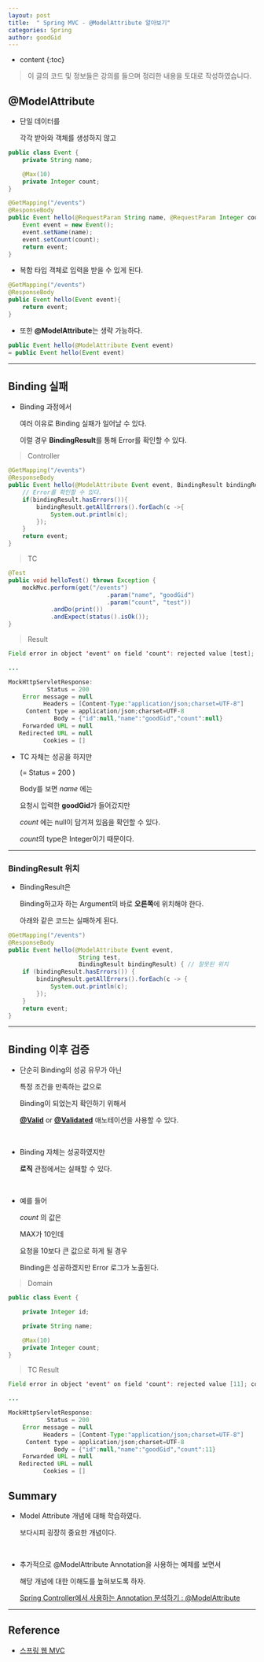 ```yaml
---
layout: post
title:  " Spring MVC - @ModelAttribute 알아보기"
categories: Spring
author: goodGid
---
```

* content
{:toc}

> 이 글의 코드 및 정보들은 강의를 들으며 정리한 내용을 토대로 작성하였습니다.

## @ModelAttribute

* 단일 데이터를 

  각각 받아와 객체를 생성하지 않고

``` java
public class Event {
    private String name;

    @Max(10)
    private Integer count;
}
```

``` java
@GetMapping("/events")
@ResponseBody
public Event hello(@RequestParam String name, @RequestParam Integer count){
    Event event = new Event();
    event.setName(name);
    event.setCount(count);
    return event;
}
```

* 복합 타입 객체로 입력을 받을 수 있게 된다.

``` java
@GetMapping("/events")
@ResponseBody
public Event hello(Event event){
    return event;
}
```

* 또한 **@ModelAttribute**는 생략 가능하다.

``` java
public Event hello(@ModelAttribute Event event)
= public Event hello(Event event)
```









---

## Binding 실패

* Binding 과정에서 

  여러 이유로 Binding 실패가 일어날 수 있다.

  이럴 경우 **BindingResult**를 통해 Error를 확인할 수 있다.

> Controller

``` java
@GetMapping("/events")
@ResponseBody
public Event hello(@ModelAttribute Event event, BindingResult bindingResult){
    // Error를 확인할 수 있다.
    if(bindingResult.hasErrors()){
        bindingResult.getAllErrors().forEach(c ->{
            System.out.println(c);
        });
    }
    return event;
}
```

> TC

``` java
@Test
public void helloTest() throws Exception {
    mockMvc.perform(get("/events")
                            .param("name", "goodGid")
                            .param("count", "test"))
            .andDo(print())
            .andExpect(status().isOk());
}
```

> Result

``` java
Field error in object 'event' on field 'count': rejected value [test]; codes [typeMismatch.event.count,typeMismatch.count,typeMismatch.java.lang.Integer,typeMismatch]; arguments [org.springframework.context.support.DefaultMessageSourceResolvable: codes [event.count,count]; arguments []; default message [count]]; default message [Failed to convert property value of type 'java.lang.String' to required type 'java.lang.Integer' for property 'count'; nested exception is java.lang.NumberFormatException: For input string: "test"]

...

MockHttpServletResponse:
           Status = 200
    Error message = null
          Headers = [Content-Type:"application/json;charset=UTF-8"]
     Content type = application/json;charset=UTF-8
             Body = {"id":null,"name":"goodGid","count":null}
    Forwarded URL = null
   Redirected URL = null
          Cookies = []
```

* TC 자체는 성공을 하지만

  (= Status = 200 )

  Body를 보면 *name* 에는

  요청시 입력한 **goodGid**가 들어갔지만

  *count* 에는 null이 담겨져 있음을 확인할 수 있다.

  *count*의 type은 Integer이기 때문이다.


---


### BindingResult 위치

* BindingResult은

  Binding하고자 하는 Argument의 바로 **오른쪽**에 위치해야 한다.

  아래와 같은 코드는 실패하게 된다.

``` java
@GetMapping("/events")
@ResponseBody
public Event hello(@ModelAttribute Event event,
                    String test,
                    BindingResult bindingResult) { // 잘못된 위치
    if (bindingResult.hasErrors()) {
        bindingResult.getAllErrors().forEach(c -> {
            System.out.println(c);
        });
    }
    return event;
}
```

---

## Binding 이후 검증

* 단순히 Binding의 성공 유무가 아닌

  특정 조건을 만족하는 값으로 

  Binding이 되었는지 확인하기 위해서

  **[@Valid]({{site.url}}/Spring-MVC-Valid-And-Validated/#valid)** or **[@Validated]({{site.url}}/Spring-MVC-Valid-And-Validated/#validated)** 애노테이션을 사용할 수 있다.

<br>

* Binding 자체는 성공하였지만

  **로직** 관점에서는 실패할 수 있다.

<br>

* 예를 들어 

  *count* 의 값은 

  MAX가 10인데

  요청을 10보다 큰 값으로 하게 될 경우

  Binding은 성공하겠지만 Error 로그가 노출된다.

> Domain

``` java
public class Event {

    private Integer id;

    private String name;

    @Max(10)
    private Integer count;
}
```

> TC Result

``` java
Field error in object 'event' on field 'count': rejected value [11]; codes [Max.event.count,Max.count,Max.java.lang.Integer,Max]; arguments [org.springframework.context.support.DefaultMessageSourceResolvable: codes [event.count,count]; arguments []; default message [count],10]; default message [must be less than or equal to 10]

...

MockHttpServletResponse:
           Status = 200
    Error message = null
          Headers = [Content-Type:"application/json;charset=UTF-8"]
     Content type = application/json;charset=UTF-8
             Body = {"id":null,"name":"goodGid","count":11}
    Forwarded URL = null
   Redirected URL = null
          Cookies = []
```



## Summary

* Model Attribute 개념에 대해 학습하였다.

  보다시피 굉장히 중요한 개념이다.

<br>

* 추가적으로 @ModelAttribute Annotation을 사용하는 예제를 보면서 

  해당 개념에 대한 이해도를 높혀보도록 하자.

  [Spring Controller에서 사용하는 Annotation 분석하기 : @ModelAttribute]({{site.url}}/Spring-Controller-Annotation-Analytics-Model-Attribute/)


---

## Reference

* [스프링 웹 MVC](https://www.inflearn.com/course/%EC%9B%B9-mvc)

